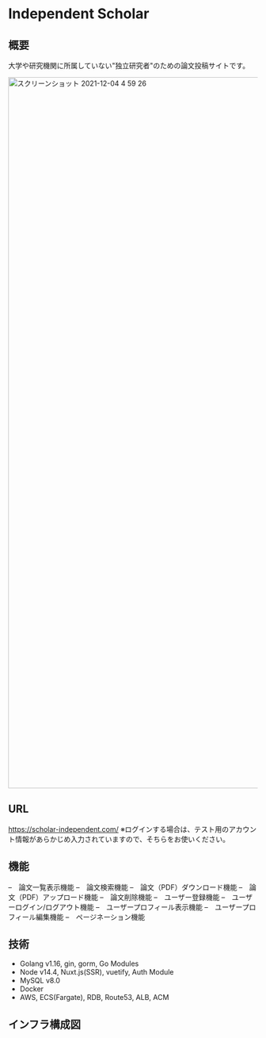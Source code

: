 # Independent Scholar
## 概要
大学や研究機関に所属していない"独立研究者"のための論文投稿サイトです。

<img width="1435" alt="スクリーンショット 2021-12-04 4 59 26" src="https://user-images.githubusercontent.com/89379855/144669484-1f75946a-71f1-4c03-a836-2c1828ed5919.png">

## URL
https://scholar-independent.com/  ※ログインする場合は、テスト用のアカウント情報があらかじめ入力されていますので、そちらをお使いください。

## 機能
–　論文一覧表示機能
–　論文検索機能
–　論文（PDF）ダウンロード機能
–　論文（PDF）アップロード機能
–　論文削除機能
–　ユーザー登録機能
–　ユーザーログイン/ログアウト機能
–　ユーザープロフィール表示機能
–　ユーザープロフィール編集機能
–　ページネーション機能

## 技術
- Golang v1.16, gin, gorm, Go Modules
- Node v14.4, Nuxt.js(SSR), vuetify, Auth Module
- MySQL v8.0
- Docker
- AWS, ECS(Fargate), RDB, Route53, ALB, ACM

## インフラ構成図

